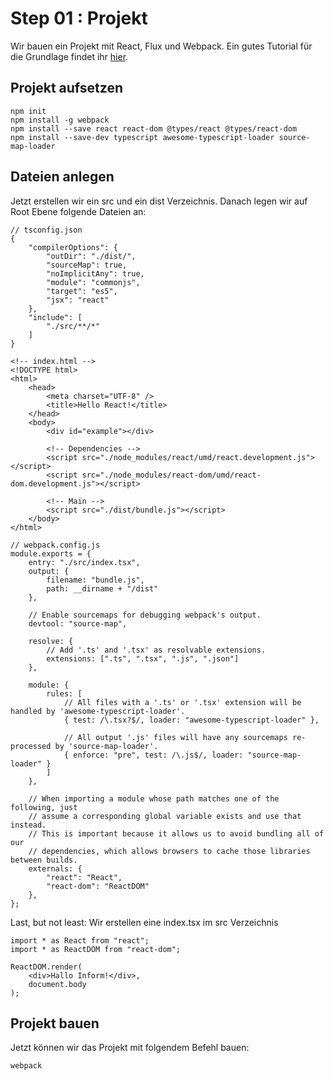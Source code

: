 # Step 01 : Projekt
Wir bauen ein Projekt mit React, Flux und Webpack. Ein gutes Tutorial für die Grundlage findet ihr [hier](https://www.typescriptlang.org/docs/handbook/react-&-webpack.html).
## Projekt aufsetzen
```
npm init
npm install -g webpack
npm install --save react react-dom @types/react @types/react-dom
npm install --save-dev typescript awesome-typescript-loader source-map-loader
```
## Dateien anlegen
Jetzt erstellen wir ein src und ein dist Verzeichnis.
Danach legen wir auf Root Ebene folgende Dateien an:
```
// tsconfig.json
{
    "compilerOptions": {
        "outDir": "./dist/",
        "sourceMap": true,
        "noImplicitAny": true,
        "module": "commonjs",
        "target": "es5",
        "jsx": "react"
    },
    "include": [
        "./src/**/*"
    ]
}
```
```
<!-- index.html -->
<!DOCTYPE html>
<html>
    <head>
        <meta charset="UTF-8" />
        <title>Hello React!</title>
    </head>
    <body>
        <div id="example"></div>

        <!-- Dependencies -->
        <script src="./node_modules/react/umd/react.development.js"></script>
        <script src="./node_modules/react-dom/umd/react-dom.development.js"></script>

        <!-- Main -->
        <script src="./dist/bundle.js"></script>
    </body>
</html>
```
```
// webpack.config.js
module.exports = {
    entry: "./src/index.tsx",
    output: {
        filename: "bundle.js",
        path: __dirname + "/dist"
    },

    // Enable sourcemaps for debugging webpack's output.
    devtool: "source-map",

    resolve: {
        // Add '.ts' and '.tsx' as resolvable extensions.
        extensions: [".ts", ".tsx", ".js", ".json"]
    },

    module: {
        rules: [
            // All files with a '.ts' or '.tsx' extension will be handled by 'awesome-typescript-loader'.
            { test: /\.tsx?$/, loader: "awesome-typescript-loader" },

            // All output '.js' files will have any sourcemaps re-processed by 'source-map-loader'.
            { enforce: "pre", test: /\.js$/, loader: "source-map-loader" }
        ]
    },

    // When importing a module whose path matches one of the following, just
    // assume a corresponding global variable exists and use that instead.
    // This is important because it allows us to avoid bundling all of our
    // dependencies, which allows browsers to cache those libraries between builds.
    externals: {
        "react": "React",
        "react-dom": "ReactDOM"
    },
};
```
Last, but not least: Wir erstellen eine index.tsx im src Verzeichnis
```
import * as React from "react";
import * as ReactDOM from "react-dom";

ReactDOM.render(
    <div>Hallo Inform!</div>,
    document.body
);
```
## Projekt bauen
Jetzt können wir das Projekt mit folgendem Befehl bauen:
```
webpack
```